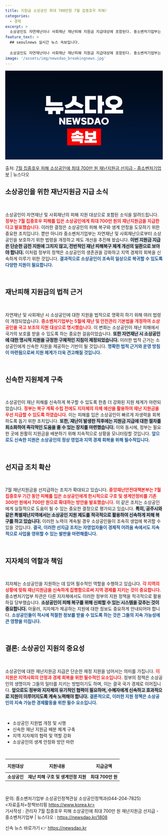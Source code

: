 ```yaml
---
title: 지원금 소상공인 최대 700만원 7월 집중호우 피해!
categories:
  - 경제
excerpt: >
  소상공인도 자연재난이나 사회재난 재난피해 지원금 지급대상에 포함된다. 중소벤처기업부는 7월 집중호우 피해 소…
feature_text: >
  ## seoulnews 실시간 뉴스 속보입니다.

  소상공인도 자연재난이나 사회재난 재난피해 지원금 지급대상에 포함된다. 중소벤처기업부는 7월 집중호우 피해 소…
image: '/assets/img/newsdao_breakingnews.jpg'
---
```


![뉴스다오 속보](/assets/img/newsdao_breakingnews.jpg)

<p>출처: <a href="https://newsdao.kr/1808" rel="dofollow">7월 집중호우 피해 소상공인에 최대 700만 원 재난지원금 선지급  - 중소벤처기업부</a> | 뉴스다오</p>

<h2 data-ke-size="size26">소상공인을 위한 재난지원금 지급 소식</h2>

<p data-ke-size="size16">&nbsp;</p>

소상공인이 자연재난 및 사회재난의 피해 지원 대상으로 포함된 소식을 알려드립니다. <b><span style="color: #ee2323;">정부는 7월 집중호우 피해를 입은 소상공인에게 최대 700만 원의 재난지원금을 지급한다고 발표했습니다.</span></b> 이러한 결정은 소상공인의 피해 복구와 생계 안정을 도모하기 위한 중요한 조치입니다. 뿐만 아니라 중소벤처기업부는 자연재난 및 사회재난으로부터 소상공인을 보호하기 위한 법령을 개정하고 제도 개선을 추진해 왔습니다. <b><span style="background-color: #21538527;">이번 지원금 지급은 단순한 금전 지원에 그치지 않고, 전반적인 재난 피해복구 체계 개선의 일환으로 보아야 합니다.</span></b> 이처럼 정부의 정책은 소상공인의 생존권을 강화하고 지역 경제의 회복을 신속하게 이루기 위한 것입니다. <b><span style="color: #1a5490;">결과적으로 소상공인이 조속히 일상으로 복귀할 수 있도록 다양한 지원이 필요합니다.</span></b>

<p data-ke-size="size16">&nbsp;</p>

<h2 data-ke-size="size26">재난피해 지원금의 법적 근거</h2>

<p data-ke-size="size16">&nbsp;</p>

자연재난 및 사회재난 시 소상공인에 대한 지원을 법적으로 명확히 하기 위해 여러 법령이 개정되었습니다. <b><span style="color: #ee2323;">중소벤처기업부는 5월에 재난 및 안전관리 기본법을 개정하여 소상공인을 국고 보조의 지원 대상으로 명시했습니다.</span></b> 이 변화는 소상공인이 재난 피해에서 국가의 보호를 받을 수 있도록 하는 중요한 걸음이었습니다. <b><span style="background-color: #21538527;">또한 자연재난 시 소상공인에 대한 명시적 지원을 규정한 구체적인 지침이 제정되었습니다.</span></b> 이러한 법적 근거는 소상공인에게 신속한 지원을 제공하는 기반이 될 것입니다. <b><span style="color: #1a5490;">명확한 법적 근거와 운영 방침이 마련됨으로써 지원 체계가 더욱 견고해질 것입니다.</span></b>

<p data-ke-size="size16">&nbsp;</p>

<h2 data-ke-size="size26">신속한 지원체계 구축</h2>

<p data-ke-size="size16">&nbsp;</p>

소상공인이 재난 피해를 신속하게 복구할 수 있도록 한층 더 강화된 지원 체계가 마련되었습니다. <b><span style="color: #ee2323;">정부는 복구 계획 수립 전에도 지자체의 자체 예산을 활용하여 재난 지원금을 우선 지급할 수 있도록 하였습니다.</span></b> 이는 피해를 입은 소상공인이 빠르게 자생력을 회복하도록 돕기 위한 조치입니다. <b><span style="background-color: #21538527;">또한, 재난이 발생한 직후에는 지원금 지급에 대한 절차를 최소화하여 즉각적인 도움을 줄 수 있는 장치를 마련했습니다.</span></b> 이와 동시에, 정부는 필요한 곳에 원활히 지원금을 배분하기 위해 지속적으로 상황을 모니터링할 것입니다. <b><span style="color: #1a5490;">앞으로도 신속한 지원은 소상공인의 정상 영업과 지역 경제 회복을 위해 필수적입니다.</span></b>

<p data-ke-size="size16">&nbsp;</p>

<h2 data-ke-size="size26">선지급 조치 확산</h2>

<p data-ke-size="size16">&nbsp;</p>

7월 재난지원금을 선지급하는 조치가 확대되고 있습니다. <b><span style="color: #ee2323;">중앙재난안전대책본부는 7월 집중호우 기간 동안 피해를 입은 소상공인에게 한시적으로 구호 및 생계안정비를 기존 300만 원에서 700만 원으로 확대하는 방안을 발표했습니다.</span></b> 이 같은 조치는 소상공인에게 실질적으로 도움이 될 수 있는 중요한 결정으로 평가되고 있습니다. <b><span style="background-color: #21538527;">특히, 공주시와 같은 특별재난지역에서는 소상공인 지원 제도를 적극적으로 활용하여 신속하게 피해 복구를 하고 있습니다.</span></b> 이러한 노력이 계속될 경우 소상공인들이 조속히 생업에 복귀할 수 있을 것입니다. <b><span style="color: #1a5490;">결국, 이러한 선지급 조치는 자영업자들이 경제적 어려움 속에서도 지속적으로 사업을 영위할 수 있는 발판을 마련해줍니다.</span></b>

<p data-ke-size="size16">&nbsp;</p>

<h2 data-ke-size="size26">지자체의 역할과 책임</h2>

<p data-ke-size="size16">&nbsp;</p>

지자체는 소상공인을 지원하는 데 있어 필수적인 역할을 수행하고 있습니다. <b><span style="color: #ee2323;">각 지역의 상황에 맞춰 재난지원금을 신속하게 집행함으로써 지역 경제를 지키는 것이 중요합니다.</span></b> 중소벤처기업부 차관은 다른 지자체에서도 이러한 정부의 지원 정책을 적극적으로 활용하길 당부했습니다. <b><span style="background-color: #21538527;">소상공인이 피해 복구를 위해 신뢰할 수 있는 시스템을 갖추는 것이 중요합니다.</span></b> 아울러, 지자체가 제공하는 지원에 대한 정보도 중요하게 안내되어야 합니다. <b><span style="color: #1a5490;">소상공인들이 적시에 적절한 정보를 받을 수 있도록 하는 것은 그들의 지속 가능성에 큰 영향을 미칩니다.</span></b>

<p data-ke-size="size16">&nbsp;</p>

<h2 data-ke-size="size26">결론: 소상공인 지원의 중요성</h2>

<p data-ke-size="size16">&nbsp;</p>

소상공인에 대한 재난지원금 지급은 단순한 재정 지원을 넘어서는 의미를 가집니다. <b><span style="color: #ee2323;">이 지원은 지역사회의 안정과 경제 회복을 위한 필수적인 요소입니다.</span></b> 정부의 정책은 소상공인의 생명이자 그들의 일터를 지키는 방법이기도 하며, 이는 결국 국가 경제로 이어집니다. <b><span style="background-color: #21538527;">앞으로도 정부와 지자체의 유기적인 협력이 필요하며, 수혜자에게 신속하고 효과적으로 지원이 이루어지도록 계속 노력해야 합니다.</span></b> <b><span style="color: #1a5490;">결론적으로, 이러한 지원 정책은 소상공인의 지속 가능한 경제활동을 위한 필수 요소입니다.</span></b> 

<p data-ke-size="size16">&nbsp;</p>

<ul>
    <li>소상공인 지원법 개정 및 시행</li>
    <li>신속한 재난 지원금 배분 체계 구축</li>
    <li>지역 지자체의 협력 및 역할 강화</li>
    <li>소상공인의 생계 안정화 방안 마련</li>
</ul>

<p data-ke-size="size16">&nbsp;</p>

<table style="width: 100%; border-collapse: collapse;">
    <thead>
        <tr>
            <th style="text-align: center; height: 35px;"><b>지원대상</b></th>
            <th style="text-align: center; height: 35px;"><b>지원내용</b></th>
            <th style="text-align: center; height: 35px;"><b>지급금액</b></th>
        </tr>
    </thead>
    <tbody>
        <tr>
            <td style="text-align: center; height: 17px;"><b>소상공인</b></td>
            <td style="text-align: center; height: 17px;"><b>재난 피해 구호 및 생계안정 지원</b></td>
            <td style="text-align: center; height: 17px;"><b>최대 700만 원</b></td>
        </tr>
    </tbody>
</table>

<p data-ke-size="size16">&nbsp;</p>

문의: 중소벤처기업부 소상공인정책관실 소상공인정책과(044-204-7825)<br>
<자료출처=정책브리핑 https://www.korea.kr><br>
기사작성 : 관리자 7월 집중호우 피해 소상공인에 최대 700만 원 재난지원금 선지급 - 중소벤처기업부 | 뉴스다오 : https://newsdao.kr/1808 

신속 뉴스 바로가기 👉 <a href="https://newsdao.kr" rel="dofollow">https://newsdao.kr</a>


